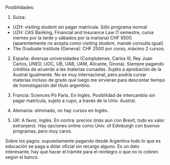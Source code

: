 Posibilidades:

1) Suiza: 
- UZH: visiting student sin pagar matrícula. Sólo programa normal 
- UZH: CAS Banking, Financial and Insurance Law (1 semestre, cursa viernes por la tarde y sábados por la mañana) CHF 9500 (aparentemente no acepta como visiting student, mandé consulta igual)
- The Graduate Institute (Geneva): CHF 2500 por curso, máximo 2 cursos. 

2) España: diversas universidades (Complutense, Carlos III, Rey Juan Carlos, UNED, UOC, UB, UAB, UAM, Alicante, Girona). Siempre pagando créditos de acuerdo a las materias cursadas. Sujeto a aprobación de la Austral igualmente. No es muy internacional, pero podría cursar materias incluso de grado que luego me sirvieran para descontar tiempo de homologación del título argentino.

3) Francia: Sciences Pó París. En Inglés. Posibilidad de intercambio sin pagar matrícula, sujeto a cupo, a través de la Univ. Austral. 
  
4) Alemania: eliminado, no hay cursos en Inglés.

5) UK: A favor, inglés. En contra: precios (más aún con Brexit, todo es valor extranjero). Hay opciones online como Univ. of Edinburgh con buenos programas, pero muy caros.

Sobre los pagos: supuestamente pagando desde Argentina todo lo que es educación se paga a dólar oficial sin recargo alguno. Es un dato interesante, hay que hacer el trámite para el reintegro o que no lo cobren según el banco.
